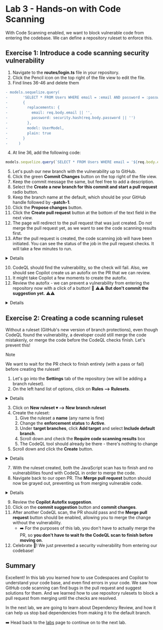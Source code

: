 # Lab 3 - Hands-on with Code Scanning

With Code Scanning enabled, we want to block vulnerable code from entering the codebase. We can define a repository ruleset to enforce this.

## Exercise 1: Introduce a code scanning security vulnerability

1. Navigate to the **routes/login.ts** file in your repository.
2. Click the Pencil icon on the top right of the file view to edit the file.
3. Find lines 36-46 and delete them

```diff
- models.sequelize.query(
-       'SELECT * FROM Users WHERE email = :email AND password = :password AND deletedAt IS NULL',
-       {
-         replacements: {
-           email: req.body.email || '',
-           password: security.hash(req.body.password || '')
-         },
-         model: UserModel,
-         plain: true
-       }
-     )
```

4. At line 36, add the following code:

```javascript
models.sequelize.query(`SELECT * FROM Users WHERE email = '${req.body.email || ''}' AND password = '${security.hash(req.body.password || '')}' AND deletedAt IS NULL`, { model: UserModel, plain: true })
```

5. Let's push our new branch with the vulnerability up to GitHub.
6. Click the green **Commit Changes** button on the top right of the file view.
7. Keep the commit message the same, but feel free to add a description.
8. Select the **Create a new branch for this commit and start a pull request** radio button.
9. Keep the branch name at the default, which should be your GitHub handle followed by **-patch-1**.
10. Click the **Propose changes** button.
11. Click the **Create pull request** button at the bottom of the text field in the next view.
12. The page will redirect to the pull request that was just created. Do not merge the pull request yet, as we want to see the code scanning results first.
13. After the pull request is created, the code scanning job will have been initiated. You can see the status of the job in the pull request checks. It will take a few minutes to run.

<details>
  ![image](images/lab-3-1-3.png)
</details>

10. CodeQL should find the vulnerability, so the check will fail. Also, we should see Copilot create us an autofix on the PR that we can review.
11. It might take Copilot a few moments to create the autofix.
12. Review the autofix - we can prevent a vulnerability from entering the repository now with a click of a button! 🎉 ⚠️⚠️ **But don't commit the suggestion yet.** ⚠️⚠️

<details>
  ![image](images/lab-3-1-4.png)
</details>

## Exercise 2: Creating a code scanning ruleset

Without a ruleset (GitHub's new version of branch protections), even though CodeQL found the vulnerability, a developer could still merge the code mistakenly, or merge the code before the CodeQL checks finish. Let's prevent this!

> [!NOTE]  
> We want to wait for the PR check to finish entirely (with a pass or fail) before creating the ruleset!

1. Let's go into the **Settings** tab of the repository (we will be adding a branch ruleset).
2. On the left hand list of options, click on **Rules --> Rulesets**.

<details>
  ![image](images/lab-3-2-1.png)
</details>

3. Click on **New ruleset ▾ --> New branch ruleset**
4. Create the ruleset:
    1. Give the ruleset a **name** (any name is fine)
    2. Change the **enforcement status** to **Active**.
    3. Under **target branches**, click **Add target** and select **Include default branch**.
    4. Scroll down and check the **Require code scanning results** box
    5. The CodeQL tool should already be there - there's nothing to change
5. Scroll down and click the **Create** button.

<details>
  ![image](images/lab-3-2-2.png)
</details>

7. With the ruleset created, both the JavaScript scan has to finish and no vulnerabilities found with CodeQL in order to merge the code.
8. Navigate back to our open PR. The **Merge pull request** button should now be grayed out, preventing us from merging vulnerable code.

<details>
  ![image](images/lab-3-2-3.png)
</details>

9. Review the **Copilot Autofix suggestion**.
10. Click on the **commit suggestion** button and **commit changes**.
11. After another CodeQL scan, the PR should pass and the **Merge pull request** button should be enabled, allowing you to merge the change without the vulnerability.
    - ➡️ For the purposes of this lab, you don't have to actually merge the PR, so **you don't have to wait fo the CodeQL scan to finish before moving on**.
12. Celebrate 🎉! We just prevented a security vulnerability from entering our codebase!

## Summary

Excellent!  In this lab you learned how to use Codespaces and Copilot to understand your code base, and even find errors in your code. We saw how GitHub code scanning can find bugs in the pull request and suggest solutions for them. And we learned how to use repository rulesets to block a pull request from merging until the checks are resolved.

In the next lab, we are going to learn about Dependency Review, and how it can help us stop bad dependencies from making it to the default branch.

➡️ Head back to the [labs](README.md) page to continue on to the next lab.
